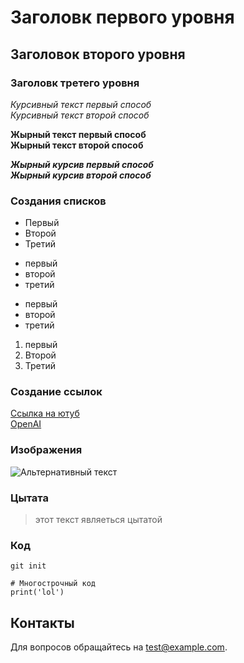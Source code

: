 # Заголовк первого уровня
## Заголовок второго уровня
### Заголовк третего уровня

*Курсивный текст первый способ*  
_Курсивный текст второй способ_  

**Жырный текст первый способ**  
__Жырный текст второй способ__  

***Жырный курсив первый способ***  
___Жырный курсив второй способ___  

### Создания списков

* Первый
* Второй
* Третий

- первый
- второй
- третий

+ первый
+ второй
+ третий

1. первый
2. Второй 
3. Третий

### Создание ссылок

[Ссылка на ютуб](https://www.youtube.com/)  
[OpenAI](https://openai.com)  

### Изображения
![Альтернативный текст](https://loremflickr.com/200/200?random=1)

### Цытата
> этот текст являеться цытатой

### Код

`git init`

```
# Многострочный код
print('lol')
```


## Контакты
Для вопросов обращайтесь на [test@example.com](mailto:test@example.com).


